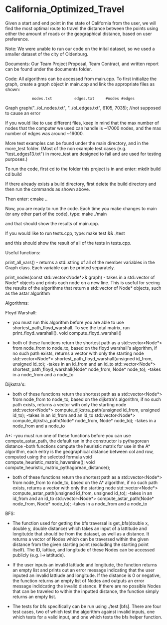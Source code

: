# California_Optimized_Travel
Given a start and end point in the state of California from the user, we will find the most optimal route to travel the distance between the points using either the amount of roads or the geographical distance, based on user preference.

Note: We were unable to run our code on the inital dataset, so we used a smaller dataset of the city of Oldenburg.

Documents:
Our Team Project Proposal, Team Contract, and written report can be found under the documents folder.

Code:
All algorithms can be accessed from main.cpp.
To first initialize the graph, create a graph object in main.cpp and link the appropriate files as shown:

                nodes.txt          edges.txt     #nodes #edges
                
Graph graph("../ol_nodes.txt", "../ol_edges.txt", 6105, 7035); //not supposed to cause an error

If you would like to use different files, keep in mind that the max number of nodes that the computer we used can handle is ~17000 nodes, and the max number of edges was around ~16000.

More test examples can be found under the main directory, and in the more_test folder. (Most of the non example test cases (e.g. "test_edges13.txt") in more_test are designed to fail and are used for testing purposes.)

To run the code, first cd to the folder this project is in and enter: 
mkdir build
cd build

If there already exists a build directory, first delete the build directory and then run the commands as shown above.

Then enter:
cmake ..

Now, you are ready to run the code. Each time you make changes to main (or any other part of the code), type:
make
./main

and that should show the results of main.cpp.

If you would like to run tests.cpp, type:
make test && ./test

and this should show the result of all of the tests in tests.cpp.



Useful functions:

print_all_vars() - returns a std::string of all of the member variables in the Graph class. Each variable can be printed separately.

print_nodes(const std::vector<Node*>& graph) - takes in a std::vector of Node* objects and prints each node on a new line. This is useful for seeing the results of the algorithms that return a std::vector of Node* objects, such as the astar algorithm

Algorithms:

Floyd Warshall:
- you must run this algorithm before you are able to use shortest_path_floyd_warshall. To see the total matrix, run print_floyd_warshall().
    void compute_floyd_warshall() 

- both of these functions return the shortest path as a std::vector<Node*> from node_from to node_to, based on the floyd warshall's algorithm, if no such path exists, returns a vector with only the starting node
    std::vector<Node*> shortest_path_floyd_warshall(unsigned id_from, unsigned id_to); -takes in an id_from and an id_to
    std::vector<Node*> shortest_path_floyd_warshall(Node* node_from, Node* node_to); -takes in a node_from and a node_to

Dijkstra's:
- both of these functions return the shortest path as a std::vector<Node*> from node_from to node_to, based on the dijkstra's algorithm, if no such path exists, returns a vector with only the starting node
    std::vector<Node*> compute_dijkstra_path(unsigned id_from, unsigned id_to); -takes in an id_from and an id_to
    std::vector<Node*> compute_dijkstra_path(Node* node_from, Node* node_to); -takes in a node_from and a node_to

A*:
-you must run one of these functions before you can use compute_astar_path, the default ran in the constructor is pythagorean distance
-both functions compute the heuristic matrix for use in the A* algorithm, each entry is the geographical distance between col and row, computed using the selected formula
    void compute_heuristic_matrix_haversine();
    void compute_heuristic_matrix_pythagorean_distance();

- both of these functions return the shortest path as a std::vector<Node*> from node_from to node_to, based on the A* algorithm, if no such path exists, returns a vector with only the starting node
    std::vector<Node*> compute_astar_path(unsigned id_from, unsigned id_to); -takes in an id_from and an id_to
    std::vector<Node*> compute_astar_path(Node* node_from, Node* node_to); -takes in a node_from and a node_to

BFS:
- The function used for getting the bfs traversal is get_bfs(double x, double y, double distance) which takes an input of a lattitude and longitutde that should be from the dataset, as well as a distance. It returns a vector of Nodes which can be traversed within the given distance from the given starting point (excluding the starting point itself). The ID, lattiue, and longitude of these Nodes can be accessed publicly (e.g. i->lattitude). 

- If the user inputs an invalid lattiude and longitude, the function returns an empty list and prints out an error message indicating that the user inputed an invalid lattiude and longitude. If the distance is 0 or negative, the function returns an empty list of Nodes and outputs an error message indidcating the invalid distance. If there are no possible Nodes that can be traveled to within the inputted distance, the function simply returns an empty list.

- The tests for bfs specifically can be run using ./test [bfs]. There are four test cases, two of which test the algorithm against invalid inputs, one which tests for a valid input, and one which tests the bfs helper function. 
